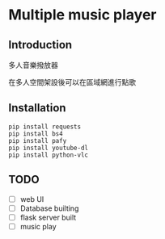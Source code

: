 # Multiple music player

## Introduction

多人音樂撥放器

在多人空間架設後可以在區域網進行點歌

## Installation
```
pip install requests
pip install bs4
pip install pafy
pip install youtube-dl
pip install python-vlc
```

## TODO

- [ ] web UI
- [ ] Database builting
- [ ] flask server built
- [ ] music play
